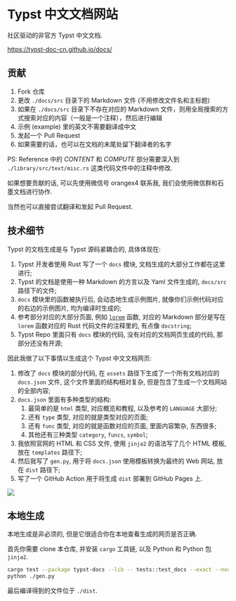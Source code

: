 # Typst 中文文档网站

社区驱动的非官方 Typst 中文文档.

https://typst-doc-cn.github.io/docs/


## 贡献

1. Fork 仓库
2. 更改 `./docs/src` 目录下的 Markdown 文件 (不用修改文件名和主标题)
3. 如果在 `./docs/src` 目录下不存在对应的 Markdown 文件，则用全局搜索的方式搜索对应的内容（一般是一个注释），然后进行编辑
4. 示例 (example) 里的英文不需要翻译成中文
5. 发起一个 Pull Request
6. 如果需要的话，也可以在文档的末尾处留下翻译者的名字

PS: Reference 中的 *CONTENT* 和 *COMPUTE* 部分需要深入到 `./library/src/text/misc.rs` 这类代码文件中的注释中修改.

如果想要贡献的话, 可以先使用微信号 orangex4 联系我, 我们会使用微信群和石墨文档进行协作.

当然也可以直接尝试翻译和发起 Pull Request.


## 技术细节

Typst 的文档生成是与 Typst 源码紧耦合的, 具体体现在:

1. Typst 开发者使用 Rust 写了一个 `docs` 模块, 文档生成的大部分工作都在这里进行;
2. Typst 的文档是使用一种 Markdown 的方言以及 Yaml 文件生成的, `docs/src` 路径下的文件;
3. `docs` 模块里的函数被执行后, 会动态地生成示例图片, 就像你们示例代码对应的右边的示例图片, 均为编译时生成的;
4. 参考部分对应的大部分页面, 例如 [`lorem`](https://typst-doc-cn.github.io/docs/reference/text/lorem/) 函数, 对应的 Markdown 部分是写在 `lorem` 函数对应的 Rust 代码文件的注释里的, 有点像 `docstring`;
5. Typst Repo 里面只有 `docs` 模块的代码, 没有对应的文档网页生成的代码, 那部分还没有开源;

因此我做了以下事情以生成这个 Typst 中文文档网页:

1. 修改了 `docs` 模块的部分代码, 在 `assets` 路径下生成了一个所有文档对应的 `docs.json` 文件, 这个文件里面的结构相对复杂, 但是包含了生成一个文档网站的全部内容;
2. `docs.json` 里面有多种类型的结构:
    1. 最简单的是 `html` 类型, 对应概览和教程, 以及参考的 `LANGUAGE` 大部分;
    2. 还有 `type` 类型, 对应的就是类型对应的页面;
    3. 还有 `func` 类型, 对应的就是函数对应的页面, 里面内容繁杂, 东西很多;
    4. 其他还有三种类型 `category`, `funcs`, `symbol`;
3. 我依照官网的 HTML 和 CSS 文件, 使用 `jinja2` 的语法写了几个 HTML 模板, 放在 `templates` 路径下;
4. 然后我写了 `gen.py`, 用于将 `docs.json` 使用模板转换为最终的 Web 网站, 放在 `dist` 路径下;
5. 写了一个 GitHub Action 用于将生成 `dist` 部署到 GitHub Pages 上.

![](https://picgo-1258602555.cos.ap-nanjing.myqcloud.com/20230625213846.png)


## 本地生成

本地生成是非必须的, 但是它很适合你在本地查看生成的网页是否正确.

首先你需要 clone 本仓库, 并安装 `cargo` 工具链, 以及 Python 和 Python 包 `jinja2`.

```sh
cargo test --package typst-docs --lib -- tests::test_docs --exact --nocapture
python ./gen.py
```

最后编译得到的文件位于 `./dist`.
